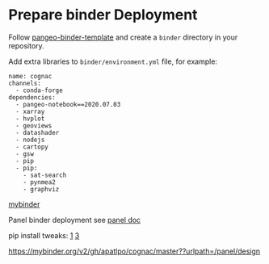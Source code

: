 # Prepare binder Deployment

Follow [pangeo-binder-template](https://github.com/pangeo-data/pangeo-binder-template)
and create a `binder` directory in your repository.

Add extra libraries to `binder/environment.yml` file, for example:

```
name: cognac
channels:
  - conda-forge
dependencies:
  - pangeo-notebook==2020.07.03
  - xarray
  - hvplot
  - geoviews
  - datashader
  - nodejs
  - cartopy
  - gsw
  - pip
  - pip:
    - sat-search
    - pynmea2
    - graphviz
```

[mybinder](https://mybinder.org)

Panel binder deployment see [panel doc](https://panel.holoviz.org/user_guide/Server_Deployment.html)

pip install tweaks:
[1](https://github.com/conda/conda/blob/4.7.11/tests/conda_env/support/advanced-pip/environment.yml)
[3](https://remotedevdaily.com/how-to-install-packages-from-github-with-pip-and-pipenv/)

https://mybinder.org/v2/gh/apatlpo/cognac/master??urlpath=/panel/design
